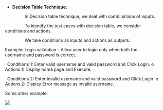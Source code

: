 ﻿- **Decision Table Technique:**

`         `In Decision table technique, we deal with combinations of inputs. 

`         `To identify the test cases with decision table, we consider conditions and actions.           

`         `We take conditions as inputs and actions as outputs. 

Example: Login validation - Allow user to login only when both the username and password is correct. 

` `Conditions 1: Enter valid username and valid password and Click Login. o Actions 1: Display home page and Execute. 

` `Conditions 2: Enter invalid username and valid password and Click Login. o Actions 2: Display Error message as invalid username.  

Some other example:

![](Aspose.Words.75c29b99-02a9-4e30-96b4-531bd0521e5d.001.png)

